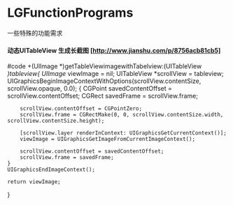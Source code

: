 # LGFunctionPrograms
一些特殊的功能需求

#### 动态UITableView 生成长截图 [http://www.jianshu.com/p/8756acb81cb5]
#code
+(UIImage *)getTableViewimagewithTabelview:(UITableView *)tableview{
    UIImage* viewImage = nil;
    UITableView *scrollView = tableview;
    UIGraphicsBeginImageContextWithOptions(scrollView.contentSize, scrollView.opaque, 0.0);
    {
        CGPoint savedContentOffset = scrollView.contentOffset;
        CGRect savedFrame = scrollView.frame;

        scrollView.contentOffset = CGPointZero;
        scrollView.frame = CGRectMake(0, 0, scrollView.contentSize.width, scrollView.contentSize.height);

        [scrollView.layer renderInContext: UIGraphicsGetCurrentContext()];
        viewImage = UIGraphicsGetImageFromCurrentImageContext();

        scrollView.contentOffset = savedContentOffset;
        scrollView.frame = savedFrame;
    }
    UIGraphicsEndImageContext();

    return viewImage;
}
